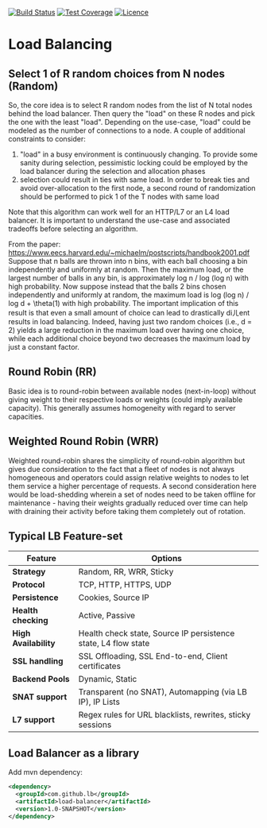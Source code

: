 [![Build Status](https://img.shields.io/travis/gsharma/load-balancer/master.svg)](https://travis-ci.org/gsharma/load-balancer)
[![Test Coverage](https://img.shields.io/codecov/c/github/gsharma/load-balancer/master.svg)](https://codecov.io/github/gsharma/load-balancer?branch=master)
[![Licence](https://img.shields.io/hexpm/l/plug.svg)](https://github.com/gsharma/load-balancer/blob/master/LICENSE)

# Load Balancing

## Select 1 of R random choices from N nodes (Random)
So, the core idea is to select R random nodes from the list of N total nodes behind the load balancer. Then query the "load" on these R nodes and pick the one with the least "load". Depending on the use-case, "load" could be modeled as the number of connections to a node. A couple of additional constraints to consider:
1. "load" in a busy environment is continuously changing. To provide some sanity during selection, pessimistic locking could be employed by the load balancer during the selection and allocation phases
2. selection could result in ties with same load. In order to break ties and avoid over-allocation to the first node, a second round of randomization should be performed to pick 1 of the T nodes with same load

Note that this algorithm can work well for an HTTP/L7 or an L4 load balancer. It is important to understand the use-case and associated tradeoffs before selecting an algorithm.

From the paper:
https://www.eecs.harvard.edu/~michaelm/postscripts/handbook2001.pdf
Suppose that n balls are thrown into n bins, with each ball choosing a bin independently and uniformly at random. Then the maximum load, or the largest number of balls in any bin, is approximately log n / log (log n) with high probability. Now suppose instead that the balls 2 bins chosen independently and uniformly at random, the maximum load is log (log n) / log d + \theta(1) with high probability. The important implication of this result is that even a small amount of choice can lead to drastically diㄦent results in load balancing. Indeed, having just two random choices (i.e., d = 2) yields a large reduction in the maximum load over having one choice, while each additional choice beyond two decreases the maximum load by just a constant factor.

## Round Robin (RR)
Basic idea is to round-robin between available nodes (next-in-loop) without giving weight to their respective loads or weights (could imply available capacity). This generally assumes homogeneity with regard to server capacities.

## Weighted Round Robin (WRR)
Weighted round-robin shares the simplicity of round-robin algorithm but gives due consideration to the fact that a fleet of nodes is not always homogeneous and operators could assign relative weights to nodes to let them service a higher percentage of requests. A second consideration here would be load-shedding wherein a set of nodes need to be taken offline for maintenance - having their weights gradually reduced over time can help with draining their activity before taking them completely out of rotation.

## Typical LB Feature-set
| Feature               | Options                                                        |
| --------------------- | -------------------------------------------------------------- |
| **Strategy**          | Random, RR, WRR, Sticky                                        |
| **Protocol**          | TCP, HTTP, HTTPS, UDP                                          |
| **Persistence**       | Cookies, Source IP                                             |
| **Health checking**   | Active, Passive                                                |
| **High Availability** | Health check state, Source IP persistence state, L4 flow state |
| **SSL handling**      | SSL Offloading, SSL End-to-end, Client certificates            |
| **Backend Pools**     | Dynamic, Static                                                |
| **SNAT support**      | Transparent (no SNAT), Automapping (via LB IP), IP Lists       |
| **L7 support**        | Regex rules for URL blacklists, rewrites, sticky sessions      |

## Load Balancer as a library
Add mvn dependency:
```xml
<dependency>
  <groupId>com.github.lb</groupId>
  <artifactId>load-balancer</artifactId>
  <version>1.0-SNAPSHOT</version>
</dependency>
```

